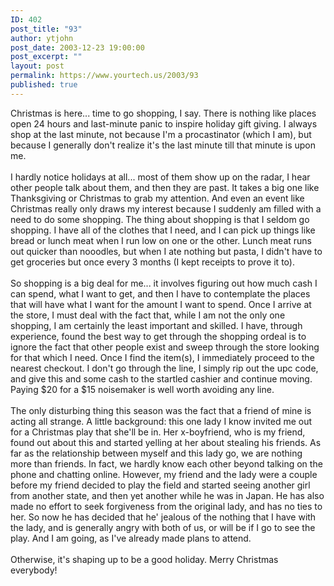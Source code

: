 ```yaml
---
ID: 402
post_title: "93"
author: ytjohn
post_date: 2003-12-23 19:00:00
post_excerpt: ""
layout: post
permalink: https://www.yourtech.us/2003/93
published: true
---
```

Christmas is here... time to go shopping, I say.  There is nothing like places open 24 hours and last-minute panic to inspire holiday gift giving.  I always shop at the last minute, not because I'm a procastinator (which I am), but because I generally don't realize it's the last minute till that minute is upon me.<br /><br />
I hardly notice holidays at all... most of them show up on the radar, I hear other people talk about them, and then they are past.  It takes a big one like Thanksgiving or Christmas to grab my attention.  And even an event like Christmas really only draws my interest because I suddenly am filled with a need to do some shopping.  The thing about shopping is that I seldom go shopping.  I have all of the clothes that I need, and I can pick up things like bread or lunch meat when I run low on one or the other.  Lunch meat runs out quicker than nooodles, but when I ate nothing but pasta, I didn't have to get groceries but once every 3 months (I kept receipts to prove it to).<br /><br />
So shopping is a big deal for me... it involves figuring out how much cash I can spend, what I want to get, and then I have to contemplate the places that will have what I want for the amount I want to spend.  Once I arrive at the store, I must deal with the fact that, while I am not the only one shopping, I am certainly the least important and skilled.  I have, through experience, found the best way to get through the shopping ordeal is to ignore the fact that other people exist and sweep through the store looking for that which I need.  Once I find the item(s), I immediately proceed to the nearest checkout.  I don't go through the line, I simply rip out the upc code, and give this and some cash to the startled cashier and continue moving.  Paying $20 for a $15 noisemaker is well worth avoiding any line.<br /><br />
The only disturbing thing this season was the fact that a friend of mine is acting all strange.  A little background: this one lady I know invited me out for a Christmas play that she'll be in.  Her x-boyfriend, who is my friend, found out about this and started yelling at her about stealing his friends.  As far as the relationship between myself and this lady go, we are nothing more than friends.  In fact, we hardly know each other beyond talking on the phone and chatting online.  However, my friend and the lady were a couple before my friend decided to play the field and started seeing another girl from another state, and then yet another while he was in Japan.  He has also made no effort to seek forgiveness from the original lady, and has no ties to her.  So now he has decided that he' jealous of the nothing that I have with the lady, and is generally angry with both of us, or will be if I go to see the play.  And I am going, as I've already made plans to attend.<br /><br />
Otherwise, it's shaping up to be a good holiday.  Merry Christmas everybody!